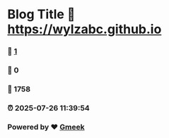# Blog Title :link: https://wylzabc.github.io 
### :page_facing_up: [1](https://wylzabc.github.io/tag.html) 
### :speech_balloon: 0 
### :hibiscus: 1758 
### :alarm_clock: 2025-07-26 11:39:54 
### Powered by :heart: [Gmeek](https://github.com/Meekdai/Gmeek)
